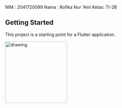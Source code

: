 NIM  : 2041720099
Nama : Rofika Nur 'Aini
Kelas: TI-2B

## Getting Started

This project is a starting point for a Flutter application.

<img src="images/image1.jpeg" alt="drawing" style="width:200px;"/>